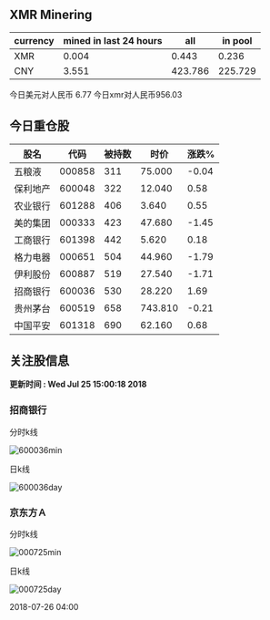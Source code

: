 ## XMR Minering

|currency|mined in last 24 hours|all|in pool|
|---|---|---|---|
|XMR|0.004|0.443|0.236|
|CNY|3.551|423.786|225.729|

今日美元对人民币 6.77	今日xmr对人民币956.03


## 今日重仓股 

|股名|代码|被持数|时价|涨跌%|
|---|---|---|---|---|
|五粮液|000858|311|75.000|-0.04|
|保利地产|600048|322|12.040|0.58|
|农业银行|601288|406|3.640|0.55|
|美的集团|000333|423|47.680|-1.45|
|工商银行|601398|442|5.620|0.18|
|格力电器|000651|504|44.960|-1.79|
|伊利股份|600887|519|27.540|-1.71|
|招商银行|600036|530|28.220|1.69|
|贵州茅台|600519|658|743.810|-0.21|
|中国平安|601318|690|62.160|0.68|

## 关注股信息
**更新时间 : Wed Jul 25 15:00:18 2018**
### 招商银行 
分时k线

![600036min](http://image.sinajs.cn/newchart/min/n/sh600036.gif)

日k线

![600036day](http://image.sinajs.cn/newchart/daily/n/sh600036.gif)

### 京东方Ａ 
分时k线

![000725min](http://image.sinajs.cn/newchart/min/n/sz000725.gif)

日k线

![000725day](http://image.sinajs.cn/newchart/daily/n/sz000725.gif)

2018-07-26 04:00